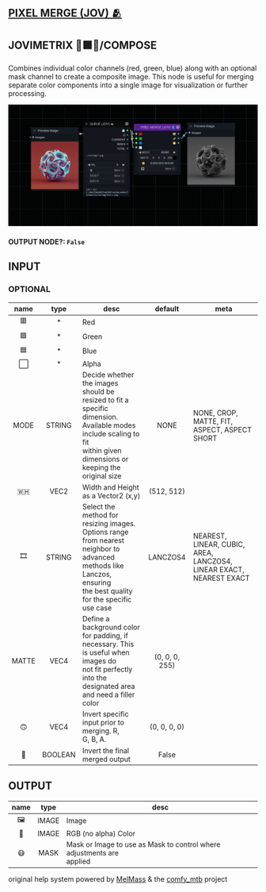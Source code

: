 ## [PIXEL MERGE (JOV) 🫂](https://github.com/Amorano/Jovimetrix-examples/blob/master/node/PIXEL%20MERGE/PIXEL%20MERGE.md)

## JOVIMETRIX 🔺🟩🔵/COMPOSE


Combines individual color channels (red, green, blue) along with an optional mask channel to create a composite image. This node is useful for merging separate color components into a single image for visualization or further processing.


![PIXEL MERGE](https://raw.githubusercontent.com/Amorano/Jovimetrix-examples/master/node/PIXEL%20MERGE/PIXEL%20MERGE.png)

#### OUTPUT NODE?: `False`

## INPUT

### OPTIONAL

name | type | desc | default | meta
:---:|:---:|---|:---:|---
🟥  |  *  | Red |  | 
🟩  |  *  | Green |  | 
🟦  |  *  | Blue |  | 
⬜  |  *  | Alpha |  | 
MODE  |  STRING  | Decide whether the images should be<br>resized to fit a specific dimension.<br>Available modes include scaling to fit<br>within given dimensions or keeping the<br>original size | NONE | NONE, CROP, MATTE, FIT, ASPECT, ASPECT<br>SHORT
🇼🇭  |  VEC2  | Width and Height as a Vector2 (x,y) | (512, 512) | 
🎞️  |  STRING  | Select the method for resizing images.<br>Options range from nearest neighbor to<br>advanced methods like Lanczos, ensuring<br>the best quality for the specific use case | LANCZOS4 | NEAREST, LINEAR, CUBIC, AREA, LANCZOS4,<br>LINEAR EXACT, NEAREST EXACT
MATTE  |  VEC4  | Define a background color for padding, if<br>necessary. This is useful when images do<br>not fit perfectly into the designated area<br>and need a filler color | (0, 0, 0, 255) | 
🙃  |  VEC4  | Invert specific input prior to merging. R,<br>G, B, A. | (0, 0, 0, 0) | 
🔳  |  BOOLEAN  | Invert the final merged output | False | 

## OUTPUT

name | type | desc
:---:|:---:|---
🖼️  |  IMAGE  | Image 
🌈  |  IMAGE  | RGB (no alpha) Color 
😷  |  MASK  | Mask or Image to use as Mask to control where adjustments are<br>applied 

original help system powered by [MelMass](https://github.com/melMass) & the [comfy_mtb](https://github.com/melMass/comfy_mtb) project